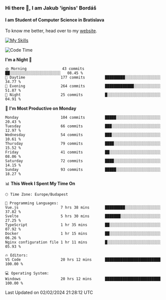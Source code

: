 ### Hi there 👋, I am Jakub 'igniss' Bordáš

#### I am Student of Computer Science in Bratislava
To know me better, head over to my [website](https://bordas.sk).

[![My Skills](https://skillicons.dev/icons?i=js,html,css,figma,svelte,java,kotlin,python,postgresql,typescript,nest,nodejs)](https://bordas.sk)


<!--START_SECTION:waka-->
![Code Time](http://img.shields.io/badge/Code%20Time-1%2C390%20hrs%2049%20mins-blue)

**I'm a Night 🦉** 

```text
🌞 Morning                43 commits          ██░░░░░░░░░░░░░░░░░░░░░░░   08.45 % 
🌆 Daytime                177 commits         █████████░░░░░░░░░░░░░░░░   34.77 % 
🌃 Evening                264 commits         █████████████░░░░░░░░░░░░   51.87 % 
🌙 Night                  25 commits          █░░░░░░░░░░░░░░░░░░░░░░░░   04.91 % 
```
📅 **I'm Most Productive on Monday** 

```text
Monday                   104 commits         █████░░░░░░░░░░░░░░░░░░░░   20.43 % 
Tuesday                  66 commits          ███░░░░░░░░░░░░░░░░░░░░░░   12.97 % 
Wednesday                54 commits          ███░░░░░░░░░░░░░░░░░░░░░░   10.61 % 
Thursday                 79 commits          ████░░░░░░░░░░░░░░░░░░░░░   15.52 % 
Friday                   41 commits          ██░░░░░░░░░░░░░░░░░░░░░░░   08.06 % 
Saturday                 72 commits          ████░░░░░░░░░░░░░░░░░░░░░   14.15 % 
Sunday                   93 commits          █████░░░░░░░░░░░░░░░░░░░░   18.27 % 
```


📊 **This Week I Spent My Time On** 

```text
🕑︎ Time Zone: Europe/Budapest

💬 Programming Languages: 
Vue.js                   7 hrs 38 mins       █████████░░░░░░░░░░░░░░░░   37.82 % 
Svelte                   5 hrs 30 mins       ███████░░░░░░░░░░░░░░░░░░   27.25 % 
TypeScript               1 hr 35 mins        ██░░░░░░░░░░░░░░░░░░░░░░░   07.92 % 
Docker                   1 hr 15 mins        ██░░░░░░░░░░░░░░░░░░░░░░░   06.26 % 
Nginx configuration file 1 hr 11 mins        █░░░░░░░░░░░░░░░░░░░░░░░░   05.93 % 

🔥 Editors: 
VS Code                  20 hrs 12 mins      █████████████████████████   100.00 % 

💻 Operating System: 
Windows                  20 hrs 12 mins      █████████████████████████   100.00 % 
```


 Last Updated on 02/02/2024 21:28:12 UTC
<!--END_SECTION:waka-->

